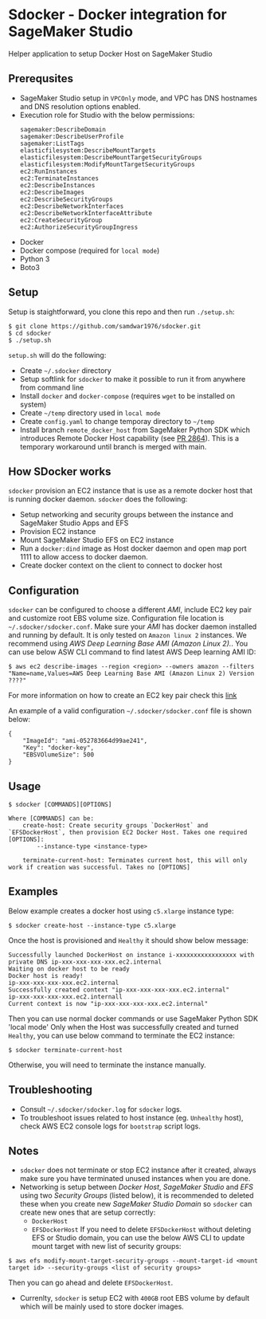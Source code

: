 # Sdocker - Docker integration for SageMaker Studio
Helper application to setup Docker Host on SageMaker Studio
## Prerequsites
- SageMaker Studio setup in `VPCOnly` mode, and VPC has DNS hostnames and DNS resolution options enabled.
- Execution role for Studio with the below permissions:
  ```
  sagemaker:DescribeDomain
  sagemaker:DescribeUserProfile
  sagemaker:ListTags
  elasticfilesystem:DescribeMountTargets
  elasticfilesystem:DescribeMountTargetSecurityGroups
  elasticfilesystem:ModifyMountTargetSecurityGroups
  ec2:RunInstances
  ec2:TerminateInstances
  ec2:DescribeInstances
  ec2:DescribeImages
  ec2:DescribeSecurityGroups
  ec2:DescribeNetworkInterfaces
  ec2:DescribeNetworkInterfaceAttribute
  ec2:CreateSecurityGroup
  ec2:AuthorizeSecurityGroupIngress
  ```
- Docker
- Docker compose (required for `local mode`)
- Python 3
- Boto3
## Setup
Setup is staightforward, you clone this repo and then run `./setup.sh`:
```
$ git clone https://github.com/samdwar1976/sdocker.git
$ cd sdocker
$ ./setup.sh
```
`setup.sh` will do the following:
- Create `~/.sdocker` directory
- Setup softlink for `sdocker` to make it possible to run it from anywhere from command line
- Install `docker` and `docker-compose` (requires `wget` to be installed on system)
- Create `~/temp` directory used in `local mode`
- Create `config.yaml` to change temporay directory to `~/temp`
- Install branch `remote_docker_host` from SageMaker Python SDK which introduces Remote Docker Host capability (see [PR 2864](https://github.com/aws/sagemaker-python-sdk/pull/2864)). This is a temporary workaround until branch is merged with main.
## How SDocker works
`sdocker` provision an EC2 instance that is use as a remote docker host that is running docker daemon. `sdocker` does the following:
- Setup networking and security groups between the instance and SageMaker Studio Apps and EFS
- Provision EC2 instance
- Mount SageMaker Studio EFS on EC2 instance
- Run a `docker:dind` image as Host docker daemon and open map port 1111 to allow access to docker daemon.
- Create docker context on the client to connect to docker host

## Configuration
`sdocker` can be configured to choose a different *AMI*, include EC2 key pair and customize root EBS volume size. Configuration file location is  `~/.sdocker/sdocker.conf`.
Make sure your *AMI* has docker daemon installed and running by default. It is only tested on `Amazon linux 2` instances. We recommend using *AWS Deep Learning Base AMI (Amazon Linux 2).*. You can use below ASW CLI command to find latest AWS Deep learning AMI ID:

```
$ aws ec2 describe-images --region <region> --owners amazon --filters "Name=name,Values=AWS Deep Learning Base AMI (Amazon Linux 2) Version ????"
```
For more information on how to create an EC2 key pair check this [link](https://docs.aws.amazon.com/AWSEC2/latest/UserGuide/ec2-key-pairs.html#having-ec2-create-your-key-pair)

An example of a valid configuration `~/.sdocker/sdocker.conf` file is shown below:
```
{
    "ImageId": "ami-052783664d99ae241",
    "Key": "docker-key",
    "EBSVOlumeSize": 500
}
```
## Usage
```
$ sdocker [COMMANDS][OPTIONS]

Where [COMMANDS] can be:
    create-host: Create security groups `DockerHost` and `EFSDockerHost`, then provision EC2 Docker Host. Takes one required [OPTIONS]:
        --instance-type <instance-type>
    
    terminate-current-host: Terminates current host, this will only work if creation was successful. Takes no [OPTIONS]
```
## Examples
Below example creates a docker host using `c5.xlarge` instance type:
```
$ sdocker create-host --instance-type c5.xlarge
```
Once the host is provisioned and `Healthy` it should show below message:
```
Successfully launched DockerHost on instance i-xxxxxxxxxxxxxxxxx with private DNS ip-xxx-xxx-xxx-xxx.ec2.internal
Waiting on docker host to be ready
Docker host is ready!
ip-xxx-xxx-xxx-xxx.ec2.internal
Successfully created context "ip-xxx-xxx-xxx-xxx.ec2.internal"
ip-xxx-xxx-xxx-xxx.ec2.internall
Current context is now "ip-xxx-xxx-xxx-xxx.ec2.internal"
```
Then you can use normal docker commands or use SageMaker Python SDK 'local mode'
Only when the Host was successfully created and turned `Healthy`, you can use below command to terminate the EC2 instance:
```
$ sdocker terminate-current-host
```
Otherwise, you will need to terminate the instance manually.
## Troubleshooting
- Consult `~/.sdocker/sdocker.log` for `sdocker` logs.
- To troubleshoot issues related to host instance (eg. `Unhealthy` host), check AWS EC2 console logs for `bootstrap` script logs.

## Notes
- `sdocker` does not terminate or stop EC2 instance after it created, always make sure you have terminated unused instances when you are done.
- Networking is setup between *Docker Host*, *SageMaker Studio* and *EFS* using two *Security Groups* (listed below), it is recommended to deleted these when you create new *SageMaker Studio Domain* so `sdocker` can create new ones that are setup correctly:
  - `DockerHost`
  - `EFSDockerHost`
If you need to delete `EFSDockerHost` without deleting EFS or Studio domain, you can use the below AWS CLI to update mount target with new list of security groups:
```
$ aws efs modify-mount-target-security-groups --mount-target-id <mount target id> --security-groups <list of security groups>
```
Then you can go ahead and delete `EFSDockerHost`.
- Currenlty, `sdocker` is setup EC2 with `400GB` root EBS volume by default which will be mainly used to store docker images.
